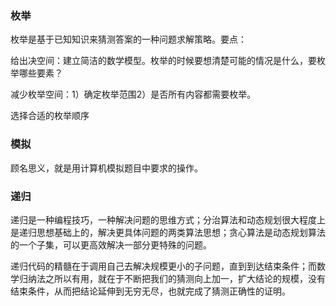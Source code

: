 ### 枚举

枚举是基于已知知识来猜测答案的一种问题求解策略。要点：

给出决空间：建立简洁的数学模型。枚举的时候要想清楚可能的情况是什么，要枚举哪些要素？

减少枚举空间：1）确定枚举范围2）是否所有内容都需要枚举。

选择合适的枚举顺序

### 模拟

顾名思义，就是用计算机模拟题目中要求的操作。

### 递归

递归是一种编程技巧，一种解决问题的思维方式；分治算法和动态规划很大程度上是递归思想基础上的，解决更具体问题的两类算法思想；贪心算法是动态规划算法的一个子集，可以更高效解决一部分更特殊的问题。

 递归代码的精髓在于调用自己去解决规模更小的子问题，直到到达结束条件；而数学归纳法之所以有用，就在于不断把我们的猜测向上加一，扩大结论的规模，没有结束条件，从而把结论延伸到无穷无尽，也就完成了猜测正确性的证明。 